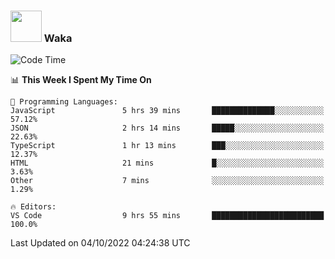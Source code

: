 ### <img src="https://media.giphy.com/media/VgCDAzcKvsR6OM0uWg/giphy.gif" width="50"> Waka

  <!--START_SECTION:waka-->
![Code Time](http://img.shields.io/badge/Code%20Time-900%20hrs%2058%20mins-blue)

📊 **This Week I Spent My Time On** 

```text
💬 Programming Languages: 
JavaScript               5 hrs 39 mins       ██████████████░░░░░░░░░░░   57.12% 
JSON                     2 hrs 14 mins       █████░░░░░░░░░░░░░░░░░░░░   22.63% 
TypeScript               1 hr 13 mins        ███░░░░░░░░░░░░░░░░░░░░░░   12.37% 
HTML                     21 mins             █░░░░░░░░░░░░░░░░░░░░░░░░   3.63% 
Other                    7 mins              ░░░░░░░░░░░░░░░░░░░░░░░░░   1.29%

🔥 Editors: 
VS Code                  9 hrs 55 mins       █████████████████████████   100.0%

```


 Last Updated on 04/10/2022 04:24:38 UTC
<!--END_SECTION:waka-->
